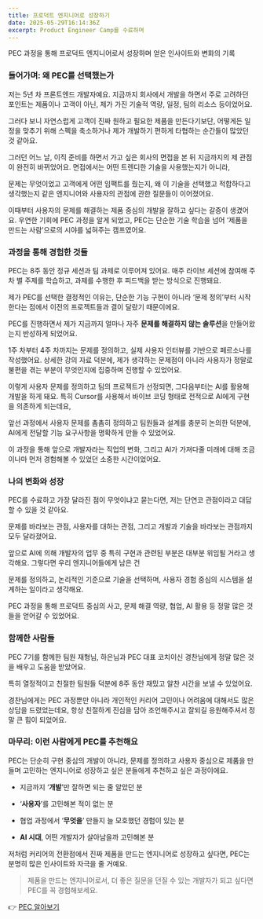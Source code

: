 ```yaml
---
title: 프로덕트 엔지니어로 성장하기
date: 2025-05-29T16:14:36Z
excerpt: Product Engineer Camp를 수료하며
---
```


PEC 과정을 통해 프로덕트 엔지니어로서 성장하며 얻은 인사이트와 변화의 기록

### 들어가며: 왜 PEC를 선택했는가

저는 5년 차 프론트엔드 개발자예요. 지금까지 회사에서 개발을 하면서 주로 고려하던 포인트는 제품이나 고객이 아닌, 제가 가진 기술적 역량, 일정, 팀의 리소스 등이었어요.

그러다 보니 자연스럽게 고객이 진짜 원하고 필요한 제품을 만든다기보단, 어떻게든 일정을 맞추기 위해 스펙을 축소하거나 제가 개발하기 편하게 타협하는 순간들이 많았던 것 같아요.

그러던 어느 날, 이직 준비를 하면서 가고 싶은 회사의 면접을 본 뒤 지금까지의 제 관점이 완전히 바뀌었어요. 면접에서는 어떤 트렌디한 기술을 사용했는지가 아니라,

문제는 무엇이었고 고객에게 어떤 임팩트를 줬는지, 왜 이 기술을 선택했고 적합하다고 생각했는지 같은 엔지니어와 사용자의 관점에 관한 질문들이 이어졌어요.

이때부터 사용자의 문제를 해결하는 제품 중심의 개발을 잘하고 싶다는 갈증이 생겼어요. 우연한 기회에 PEC 과정을 알게 되었고, PEC는 단순한 기술 학습을 넘어
‘제품을 만드는 사람’으로의 시야를 넓혀주는 캠프였어요.

### 과정을 통해 경험한 것들

PEC는 8주 동안 정규 세션과 팀 과제로 이루어져 있어요. 매주 라이브 세션에 참여해 주차 별 주제를 학습하고, 과제를 수행한 후 피드백을 받는 방식으로 진행돼요.

제가 PEC를 선택한 결정적인 이유는, 단순한 기능 구현이 아니라 ‘문제 정의’부터 시작한다는 점에서 이전의 프로젝트들과 결이 달랐기 때문이에요.

PEC를 진행하면서 제가 지금까지 얼마나 자주 **문제를 해결하지 않는 솔루션**을 만들어왔는지 반성하게 되었어요.

1주 차부터 4주 차까지는 문제를 정의하고, 실제 사용자 인터뷰를 기반으로 페르소나를 작성했어요. 상세한 강의 자료 덕분에,
제가 생각하는 문제점이 아니라 사용자가 정말로 불편을 겪는 부분이 무엇인지에 집중하며 진행할 수 있었어요.

이렇게 사용자 문제를 정의하고 팀의 프로젝트가 선정되면, 그다음부터는 AI를 활용해 개발을 하게 돼요. 특히 Cursor를 사용해서 바이브 코딩 형태로 전적으로 AI에게 구현을 의존하게 되는데요,

앞선 과정에서 사용자 문제를 촘촘히 정의하고 팀원들과 설계를 충분히 논의한 덕분에, AI에게 전달할 기능 요구사항을 명확하게 만들 수 있었어요.

이 과정을 통해 앞으로 개발자라는 직업의 변화, 그리고 AI가 가져다줄 미래에 대해 조금이나마 먼저 경험해볼 수 있었던 소중한 시간이었어요.

### 나의 변화와 성장

PEC를 수료하고 가장 달라진 점이 무엇이냐고 묻는다면, 저는 단연코 관점이라고 대답할 수 있을 것 같아요.

문제를 바라보는 관점, 사용자를 대하는 관점, 그리고 개발과 기술을 바라보는 관점까지 모두 달라졌어요.

앞으로 AI에 의해 개발자의 업무 중 특히 구현과 관련된 부분은 대부분 위임될 거라고 생각해요. 그렇다면 우리 엔지니어들에게 남은 건

문제를 정의하고, 논리적인 기준으로 기술을 선택하며, 사용자 경험 중심의 시스템을 설계하는 일이라고 생각해요.

PEC 과정을 통해 프로덕트 중심의 사고, 문제 해결 역량, 협업, AI 활용 등 정말 많은 것들을 얻어갈 수 있었어요.

### 함께한 사람들

PEC 7기를 함께한 팀원 재형님, 하은님과 PEC 대표 코치이신 경찬님에게 정말 많은 것을 배우고 도움을 받았어요.

특히 열정적이고 친절한 팀원들 덕분에 8주 동안 재밌고 알찬 시간을 보낼 수 있었어요.

경찬님에게는 PEC 과정뿐만 아니라 개인적인 커리어 고민이나 어려움에 대해서도 많은 상담을 드렸었는데요, 항상 친절하게 진심을 담아 조언해주시고 잘되길 응원해주셔서 정말 큰 힘이 되었어요.

### 마무리: 이런 사람에게 PEC를 추천해요

PEC는 단순히 구현 중심의 개발이 아니라, 문제를 정의하고 사용자 중심으로 제품을 만들며 고민하는 엔지니어로 성장하고 싶은 분들에게 추천하고 싶은 과정이에요.

- 지금까지 ‘**개발**’만 잘하면 되는 줄 알았던 분

- ‘**사용자**’를 고민해본 적이 없는 분

- 협업 과정에서 ‘**무엇을**’ 만들지 늘 모호했던 경험이 있는 분

- **AI 시대**, 어떤 개발자가 살아남을까 고민해본 분

저처럼 커리어의 전환점에서 진짜 제품을 만드는 엔지니어로 성장하고 싶다면,
PEC는 분명히 많은 인사이트와 자극을 줄 거예요.

> 제품을 만드는 엔지니어로서,
> 더 좋은 질문을 던질 수 있는 개발자가 되고 싶다면  
> PEC를 꼭 경험해보세요.

👉 [PEC 알아보기](https://slashpage.com/pec)
